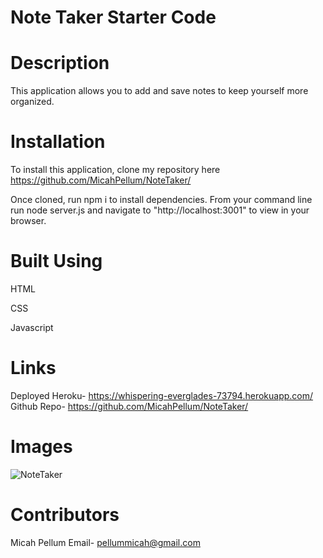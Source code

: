 # Note Taker Starter Code

# Description
This application allows you to add and save notes to keep yourself more organized. 

# Installation 
To install this application, clone my repository here https://github.com/MicahPellum/NoteTaker/

Once cloned, run npm i to install dependencies. From your command line run node server.js and navigate to "http://localhost:3001" to view in your browser. 

# Built Using
HTML

CSS

Javascript

# Links
Deployed Heroku- https://whispering-everglades-73794.herokuapp.com/
Github Repo- https://github.com/MicahPellum/NoteTaker/

# Images
![NoteTaker](https://user-images.githubusercontent.com/72360277/118407450-013dff80-b63e-11eb-8090-23cad9ca4a1e.PNG)


# Contributors
Micah Pellum 
Email- pellummicah@gmail.com
